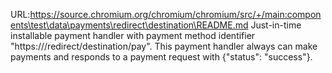 URL:https://source.chromium.org/chromium/chromium/src/+/main:components\test\data\payments\redirect\destination\README.md
Just-in-time installable payment handler with payment method identifier
"https://<hostname>/redirect/destination/pay". This payment handler always can
make payments and responds to a payment request with {"status": "success"}.
